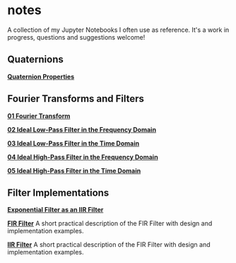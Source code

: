 # notes
A collection of my Jupyter Notebooks I often use as reference. It's a work in progress, questions and suggestions welcome!

## Quaternions

[**Quaternion Properties**](https://github.com/aerdos/notes/blob/master/Quaternion%20Properties.ipynb)

## Fourier Transforms and Filters

[**01 Fourier Transform**](https://github.com/aerdos/notes/blob/master/Filters%2001%20Fourier%20Transform.ipynb)

[**02 Ideal Low-Pass Filter in the Frequency Domain**](https://github.com/aerdos/notes/blob/master/Filters/02%20Ideal%20Low-Pass%20Frequency%20Domain.ipynb)

[**03 Ideal Low-Pass Filter in the Time Domain**](https://github.com/aerdos/notes/blob/master/Filters/Filters%2003%20Ideal%20Low-Pass%20Time%20Domain.ipynb)

[**04 Ideal High-Pass Filter in the Frequency Domain**](https://github.com/aerdos/notes/blob/master/Filters/Filters%2004%20Ideal%20High-Pass%20Time%20Domain.ipynb)

[**05 Ideal High-Pass Filter in the Time Domain**](https://github.com/aerdos/notes/blob/master/Filters/Filters%2005%20Frequency%20Response.ipynb)

## Filter Implementations

[**Exponential Filter as an IIR Filter**](https://github.com/aerdos/notes/blob/master/Exponential%20Filter%20as%20an%20IIR%20Filter.ipynb)

[**FIR Filter**](https://github.com/aerdos/notes/blob/master/FIR%20Filter.ipynb)
A short practical description of the FIR Filter with design and implementation examples.

[**IIR Filter**](https://github.com/aerdos/notes/blob/master/IIR%20Filter.ipynb)
A short practical description of the FIR Filter with design and implementation examples.